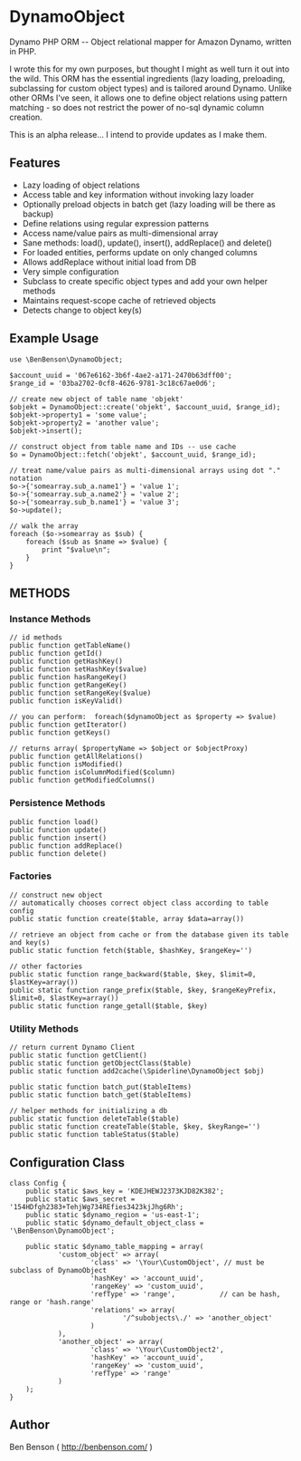DynamoObject
============

Dynamo PHP ORM  --  Object relational mapper for Amazon Dynamo, written in PHP.

I wrote this for my own purposes, but thought I might as well turn it out into the wild.  This ORM has the essential ingredients (lazy loading, preloading, subclassing for custom object types) and is tailored around Dynamo.  Unlike other ORMs I've seen, it allows one to define object relations using pattern matching - so does not restrict the power of no-sql dynamic column creation.

This is an alpha release...  I intend to provide updates as I make them.

## Features

* Lazy loading of object relations
* Access table and key information without invoking lazy loader
* Optionally preload objects in batch get (lazy loading will be there as backup)
* Define relations using regular expression patterns
* Access name/value pairs as multi-dimensional array
* Sane methods: load(), update(), insert(), addReplace() and delete()
* For loaded entities, performs update on only changed columns
* Allows addReplace without initial load from DB
* Very simple configuration
* Subclass to create specific object types and add your own helper methods
* Maintains request-scope cache of retrieved objects
* Detects change to object key(s)


## Example Usage

    use \BenBenson\DynamoObject;

    $account_uuid = '067e6162-3b6f-4ae2-a171-2470b63dff00';
    $range_id = '03ba2702-0cf8-4626-9781-3c18c67ae0d6';

    // create new object of table name 'objekt'
    $objekt = DynamoObject::create('objekt', $account_uuid, $range_id);
    $objekt->property1 = 'some value';
    $objekt->property2 = 'another value';
    $objekt->insert();

    // construct object from table name and IDs -- use cache 
    $o = DynamoObject::fetch('objekt', $account_uuid, $range_id);
    
    // treat name/value pairs as multi-dimensional arrays using dot "." notation
    $o->{'somearray.sub_a.name1'} = 'value 1';
    $o->{'somearray.sub_a.name2'} = 'value 2';
    $o->{'somearray.sub_b.name1'} = 'value 3';
    $o->update();

    // walk the array
    foreach ($o->somearray as $sub) {
        foreach ($sub as $name => $value) {
    	    print "$value\n";
        }
    }


## METHODS
### Instance Methods

    // id methods
	public function getTableName()
    public function getId()
	public function getHashKey()
	public function setHashKey($value)
	public function hasRangeKey()
	public function getRangeKey()
	public function setRangeKey($value)
	public function isKeyValid()

	// you can perform:  foreach($dynamoObject as $property => $value)
	public function getIterator()
	public function getKeys()

	// returns array( $propertyName => $object or $objectProxy)
	public function getAllRelations()
	public function isModified()
	public function isColumnModified($column)
	public function getModifiedColumns()


### Persistence Methods
	public function load()
    public function update()
    public function insert()
    public function addReplace()
    public function delete()


### Factories

	// construct new object
    // automatically chooses correct object class according to table config
	public static function create($table, array $data=array())

	// retrieve an object from cache or from the database given its table and key(s)
	public static function fetch($table, $hashKey, $rangeKey='')

    // other factories
    public static function range_backward($table, $key, $limit=0, $lastKey=array())
	public static function range_prefix($table, $key, $rangeKeyPrefix, $limit=0, $lastKey=array())
	public static function range_getall($table, $key)


### Utility Methods

	// return current Dynamo Client
	public static function getClient()
    public static function getObjectClass($table)
	public static function add2cache(\Spiderline\DynamoObject $obj)

    public static function batch_put($tableItems)
    public static function batch_get($tableItems)

	// helper methods for initializing a db
	public static function deleteTable($table)
    public static function createTable($table, $key, $keyRange='')
    public static function tableStatus($table)



## Configuration Class

    class Config {
        public static $aws_key = 'KDEJHEWJ2373KJD82K382';
        public static $aws_secret = '154HDfgh2383+TehjWg734REfies3423kjJhg6Rh';
        public static $dynamo_region = 'us-east-1';
        public static $dynamo_default_object_class = '\BenBenson\DynamoObject';

        public static $dynamo_table_mapping = array(
                'custom_object' => array(
                        'class' => '\Your\CustomObject', // must be subclass of DynamoObject
                        'hashKey' => 'account_uuid',
                        'rangeKey' => 'custom_uuid',
			            'refType' => 'range',   		// can be hash, range or 'hash.range'
                        'relations' => array(
                                '/^subobjects\./' => 'another_object'
                        )
                ),
                'another_object' => array(
                        'class' => '\Your\CustomObject2',
                        'hashKey' => 'account_uuid',
                        'rangeKey' => 'custom_uuid',
			            'refType' => 'range'
                )
        );
    }


## Author 

Ben Benson ( http://benbenson.com/ )

